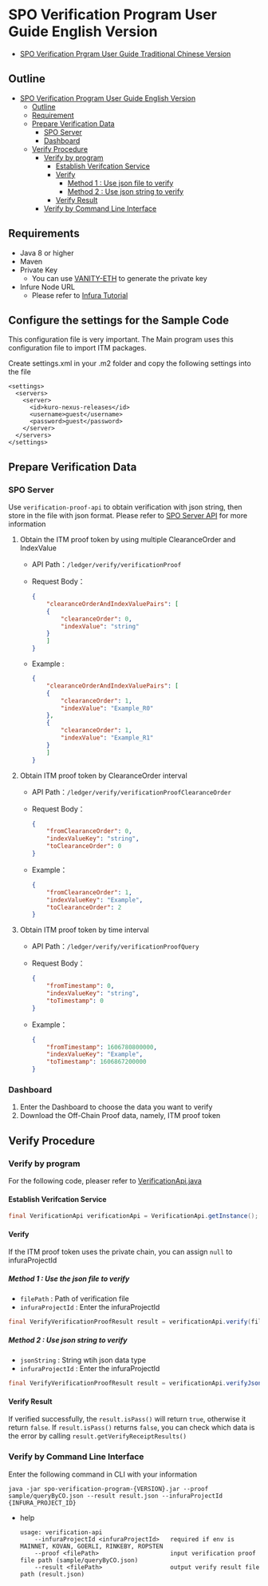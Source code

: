 # SPO Verification Program User Guide English Version

- [SPO Verification Prgram User Guide Traditional Chinese Version](./README_zh.md)

## Outline

- [SPO Verification Program User Guide English Version](#spo-verification-program-user-guide-english-version)
  - [Outline](#outline)
  - [Requirement](#requirement)
  - [Prepare Verification Data](#prepare-verification-data)
    - [SPO Server](#spo-server)
    - [Dashboard](#dashboard)
  - [Verify Procedure](#verify-procedure)
    - [Verify by program](#verify-by-program)
      - [Establish Verifcation Service](#establish-verifcation-service)
      - [Verify](#verify)
        - [Method 1 : Use json file to verify](#method-1--use-json-file-to-verify)
        - [Method 2 : Use json string to verify](#method-2--use-json-string-to-verify)
      - [Verify Result](#verify-result)
    - [Verify by Command Line Interface](#verify-by-command-line-interface)

## Requirements

- Java 8 or higher
- Maven
- Private Key
  - You can use [VANITY-ETH](https://vanity-eth.tk/) to generate the private key
- Infure Node URL
  - Please refer to [Infura Tutorial](./doc/infura_en.md)

## Configure the settings for the Sample Code
This configuration file is very important. The Main program uses this configuration file to import ITM packages.

Create settings.xml in your .m2 folder and copy the following settings into the file
```
<settings>
  <servers>
    <server>
      <id>kuro-nexus-releases</id>
      <username>guest</username>
      <password>guest</password>
    </server>
  </servers>
</settings>
```

## Prepare Verification Data

### SPO Server

Use `verification-proof-api` to obtain verification with json string, then store in the file with json format. Please refer to [SPO Server API](https://azure-prod-rinkeby.itm.monster:4430/swagger-ui/) for more information

1. Obtain the ITM proof token by using multiple ClearanceOrder and IndexValue

   - API Path：`/ledger/verify/verificationProof`
   - Request Body：

        ```json
        {
            "clearanceOrderAndIndexValuePairs": [
            {
                "clearanceOrder": 0,
                "indexValue": "string"
            }
            ]
        }
        ```

   - Example :

        ``` json
        {
            "clearanceOrderAndIndexValuePairs": [
            {
                "clearanceOrder": 1,
                "indexValue": "Example_R0"
            },
            {
                "clearanceOrder": 1,
                "indexValue": "Example_R1"
            }
            ]
        }
        ```

2. Obtain ITM proof token by ClearanceOrder interval

   - API Path：`/ledger/verify/verificationProofClearanceOrder`

   - Request Body：

        ```json
        {
            "fromClearanceOrder": 0,
            "indexValueKey": "string",
            "toClearanceOrder": 0
        }
        ```

   - Example：

        ```json
        {
            "fromClearanceOrder": 1,
            "indexValueKey": "Example",
            "toClearanceOrder": 2
        }
        ```

3. Obtain ITM proof token by time interval

    - API Path：`/ledger/verify/verificationProofQuery`

    - Request Body：

        ```json
        {
            "fromTimestamp": 0,
            "indexValueKey": "string",
            "toTimestamp": 0
        }
        ```

    - Example：

        ```json
        {
            "fromTimestamp": 1606780800000,
            "indexValueKey": "Example",
            "toTimestamp": 1606867200000
        }
        ```

### Dashboard

1. Enter the Dashboard to choose the data you want to verify
2. Download the Off-Chain Proof data, namely, ITM proof token

## Verify Procedure

### Verify by program

  For the following code, pleaser refer to [VerificationApi.java](./src/main/java/com/itrustmachines/verification/VerificationApi.java)

#### Establish Verifcation Service

  ```java
  final VerificationApi verificationApi = VerificationApi.getInstance();
  ```

#### Verify

If the ITM proof token uses the private chain, you can assign `null` to infuraProjectId

##### Method 1 : Use the json file to verify

- `filePath` : Path of verification file
- `infuraProjectId` : Enter the infuraProjectId

```java
final VerifyVerificationProofResult result = verificationApi.verify(filePath, infuraProjectId);
```

##### Method 2 : Use json string to verify

- `jsonString` : String wtih json data type
- `infuraProjectId` : Enter the infuraProjectId

```java
final VerifyVerificationProofResult result = verificationApi.verifyJsonString(jsonString, infuraProjectId);
```

#### Verify Result

If verified successfully, the `result.isPass()` will return `true`, otherwise it return `false`.
If `result.isPass()` returns `false`, you can check which data is the error by calling `result.getVerifyReceiptResults()`
### Verify by Command Line Interface

Enter the following command in CLI with your information

```shell
java -jar spo-verification-program-{VERSION}.jar --proof sample/queryByCO.json --result result.json --infuraProjectId {INFURA_PROJECT_ID}
```

- help

    ```shell
    usage: verification-api
        --infuraProjectId <infuraProjectId>   required if env is MAINNET, KOVAN, GOERLI, RINKEBY, ROPSTEN
        --proof <filePath>                    input verification proof file path (sample/queryByCO.json)
        --result <filePath>                   output verify result file path (result.json)
    ```
